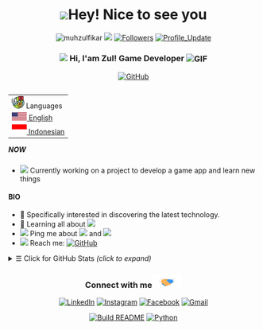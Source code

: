 <h1 align="center"> <img src="https://emojis.slackmojis.com/emojis/images/1531849430/4246/blob-sunglasses.gif?1531849430" width="36"/>Hey! Nice to see you </h1>

<p align="center"> 
    <img src="https://komarev.com/ghpvc/?username=muhzulfikar" alt="muhzulfikar"/> 
    <a href="https://github.com/muhzulfikar/muhzulfikar/pulse" alt="Activity"><img src="https://img.shields.io/github/commit-activity/m/muhzulfikar/muhzulfikar" /></a>
    <a href="https://github.com/muhzulfikar?tab=followers"><img alt="Followers" src="https://img.shields.io/github/followers/muhzulfikar?color=4C1&logo=github"></a>
    <a href="https://github.com/muhzulfikar/muhzulfikar" target="_blank"><img alt="Profile_Update" src="https://img.shields.io/github/last-commit/muhzulfikar/muhzulfikar?label=Profile%20update&style=fflat-square"></a>
</p> 


<h3 align="center"> 
    <img src="https://media.giphy.com/media/hvRJCLFzcasrR4ia7z/giphy.gif" width="21"></a> Hi, I'am Zul! Game Developer <img align="center" alt="GIF" width="30"  src="https://media.giphy.com/media/H6KusZ8pzxtyymblnE/giphy.gif" width="36"/>
</h3> 

<p align="center">   

</p> 
<p align="center"> 
    <a href="https://github.com/muhzulfikar" target="_blank"><img alt="GitHub" src="https://img.shields.io/badge/-@muhzulfikar-181717?style=flat-square&logo=GitHub&logoColor=white"></a>
    <!--<a href="https://www.linkedin.com/in/muhzulfikar" target="_blank"><img alt="LinkedIn" src="https://img.shields.io/badge/-muhzulfikar-0077B5?style=flat-square&logo=Linkedin&logoColor=white"></a> -->
    <!--<img alt="mobile" src="https://img.shields.io/badge/📱 -+8613756537093-white?style=fflat-square&labelColor=white"></a>-->
    <!--<a href="https://wa.me/+79041599690" target="_blank"><img alt="WhatssApp" src="https://img.shields.io/badge/WhatsApp-%25D366.svg?&style=flat-square&logo=whatsapp&logoColor=white"></a>-->
</p> 

<table align="right">
    <tr><td><img src="https://github.com/muhzulfikar/muhzulfikar/blob/main/3898082.svg" width="25"> Languages</a></td></tr>
    <tr><td><a href="README.md"><img src="https://github.com/muhzulfikar/muhzulfikar/blob/main/United_States.svg" height="16"> English </a></td></tr>
    <tr><td><a href="README_pt.md"><img src="https://github.com/muhzulfikar/muhzulfikar/blob/main/Indonesia.svg" height="20"> Indonesian </a></td></tr>
</table>


##### NOW
- <img src="https://github.com/TheDudeThatCode/TheDudeThatCode/blob/master/Assets/Developer.gif" width="28"> Currently working on a project to develop a game app and learn new things

#### BIO
- 🎯 Specifically interested in discovering the latest technology.
- 🌱 Learning all about <img src="https://img.shields.io/badge/Game Developer-blue">
- <img src="https://github.com/SP-XD/SP-XD/blob/main/images/message.gif?raw=true" width="25"/> Ping me about <img src="https://img.shields.io/badge/Unity 3D Engine-black"> and <img src="https://img.shields.io/badge/Blender 3D-orange">
- <img src="https://github.com/SP-XD/SP-XD/blob/main/images/letterbox.gif?raw=true" width="25"/> Reach me: <a href="mailto:mzul8480@gmail.com" target="_blank"><img alt="GitHub" src="https://img.shields.io/badge/-mailto:mzul8480@gmail.com-c14438?style=flat-square&logo=Gmail&logoColor=white"></a>

<details>
<summary><samp>&#9776;</samp> Click for GitHub Stats <i>(click to expand)</i> </summary>
<p align="center">
    <img height="140em" src="https://github-readme-stats.vercel.app/api?username=muhzulfikar&theme=jolly&show_icons=true" alt="muhzulfikar's Github readme stats">
    <img height="140em" src="http://github-readme-streak-stats.herokuapp.com?user=muhzulfikar&&theme=jolly&show_icons=true" alt="muhzulfikar"/>
</p>
</details>


<div align="center">
<h3> Connect with me<a href="https://gifyu.com/image/Zy2f"><img src="https://github.com/muhzulfikar/muhzulfikar/blob/main/Handshake.gif" width="60"></a>
</h3> 
<p align="center">
    <a href="https://www.linkedin.com/in/ " target="_blank"><img alt="LinkedIn" width="25px" src="https://github.com/TheDudeThatCode/TheDudeThatCode/blob/master/Assets/Linkedin.svg"></a>
    <a href="https://www.instagram.com/ " target="_blank"><img alt="Instagram" width="25px" src="https://github.com/TheDudeThatCode/TheDudeThatCode/blob/master/Assets/Instagram.svg"></a>
    <a href="https://www.facebook.com/ " target="_blank"><img alt="Facebook" width="25px" src="https://upload.wikimedia.org/wikipedia/commons/5/51/Facebook_f_logo_%282019%29.svg"></a>
    <a href="mailto:mzul8480@gmail.com" target="_blank"><img alt="Gmail" width="25px" src="https://github.com/TheDudeThatCode/TheDudeThatCode/blob/master/Assets/Gmail.svg"></a> 
</p>  
    
<p align="center">
    <a href="https://github.com/muhzulfikar/muhzulfikar/actions"><img alt="Build README" src="https://github.com/muhzulfikar/muhzulfikar/workflows/Build%20README/badge.svg"></a>
    <a href="https://mybinder.org/v2/gh/jupyterlab/jupyterlab-demo/master?urlpath=lab" target="_blank"><img alt="Python" src="https://mybinder.org/badge_logo.svg"></a>
</p>

    
<!-- Collection of Emoji -->
<!-- - &nbsp;<img src="https://github.com/SP-XD/SP-XD/blob/main/images/lightning.gif?raw=true" width="12"/>&nbsp;&nbsp; Fun fact: Vegetarian🌿 | huge fan of Harry Potter🧙 | love feeding birds 🕊 | enjoy cooking and hosting dinner <img align ='center' width ='20' src='https://media2.giphy.com/media/UQDSBzfyiBKvgFcSTw/giphy.gif?cid=ecf05e47p3cd513axbek3f56ti3jzizq8hincw20jauyyfyw&rid=giphy.gif'>
- <img src="https://emojis.slackmojis.com/emojis/images/1621024394/39092/cat-roll.gif?1621024394" width="20" />&nbsp; I enjoy listening music 🎧 going to gym 🏋️‍♂️ play badminton 🏸 and traveling <img src="https://media.giphy.com/media/VgCDAzcKvsR6OM0uWg/giphy.gif" width="30">🏝️🗻🌄🗿<img align ='center' width ='20' src="https://github.com/TheDudeThatCode/TheDudeThatCode/blob/master/Assets/Earth.gif" width="18"> -->

